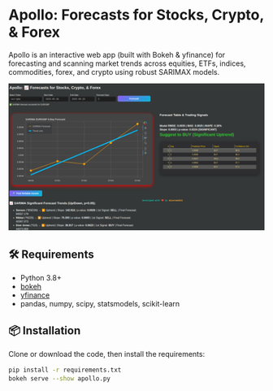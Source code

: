 # Apollo: Forecasts for Stocks, Crypto, & Forex

Apollo is an interactive web app (built with Bokeh & yfinance) for forecasting and scanning market trends across equities, ETFs, indices, commodities, forex, and crypto using robust SARIMAX models.

![Forecast App Screenshot](assets/Screenshot_20250629_043329.png)

## 🛠️ Requirements

- Python 3.8+
- [bokeh](https://docs.bokeh.org/en/latest/)
- [yfinance](https://github.com/ranaroussi/yfinance)
- pandas, numpy, scipy, statsmodels, scikit-learn

## 📦 Installation

Clone or download the code, then install the requirements:

```bash
pip install -r requirements.txt
bokeh serve --show apollo.py
```
